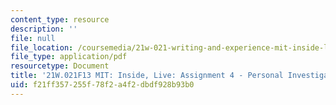 ```yaml
---
content_type: resource
description: ''
file: null
file_location: /coursemedia/21w-021-writing-and-experience-mit-inside-live-fall-2013/f21ff357255f78f2a4f2dbdf928b93b0_MIT21W_021F13_PIE.pdf
file_type: application/pdf
resourcetype: Document
title: '21W.021F13 MIT: Inside, Live: Assignment 4 - Personal Investigative Essay'
uid: f21ff357-255f-78f2-a4f2-dbdf928b93b0
---
```

